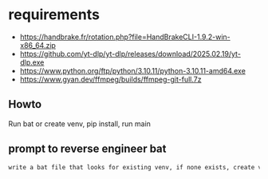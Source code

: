 # requirements 
 
- https://handbrake.fr/rotation.php?file=HandBrakeCLI-1.9.2-win-x86_64.zip
- https://github.com/yt-dlp/yt-dlp/releases/download/2025.02.19/yt-dlp.exe
- https://www.python.org/ftp/python/3.10.11/python-3.10.11-amd64.exe
- https://www.gyan.dev/ffmpeg/builds/ffmpeg-git-full.7z


## Howto

Run bat or create venv, pip install, run main 

## prompt to reverse engineer bat

```md
write a bat file that looks for existing venv, if none exists, create venv in working dir. if requirements.txt file found, after activating, pip install upgrade requirements. if main.py file exists in working dir, run, otherwise use set variable py file as backup to run from venv, otherwise use first alphabetic py file. 
```
